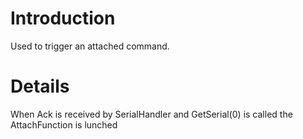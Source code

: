 # Introduction #

Used to trigger an attached command.


# Details #

When Ack is received by SerialHandler and GetSerial(0) is called the AttachFunction is lunched